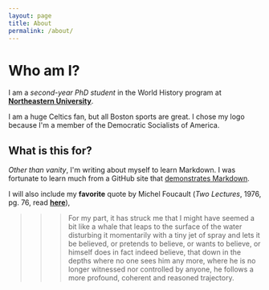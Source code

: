 ```yaml
---
layout: page
title: About
permalink: /about/
---
```


# Who am I?

I am a _second-year PhD student_ in the World History program at [**Northeastern University**](https://cssh.northeastern.edu/history/). 

I am a huge Celtics fan, but all Boston sports are great. I chose my logo because I'm a member of the Democratic Socialists of America.

## What is this for?

_Other than vanity_, I'm writing about myself to learn Markdown. I was fortunate to learn much from a GitHub site that [demonstrates Markdown](http://markdown-it.github.io/).

I will also include my **favorite** quote by Michel Foucault (*Two Lectures*, 1976, pg. 76, read [**here**](https://monoskop.org/images/5/5d/Foucault_Michel_Power_Knowledge_Selected_Interviews_and_Other_Writings_1972-1977.pdf)),
>>> For my part, it has struck me that I might have seemed a bit like a whale that leaps to the surface of the water disturbing it momentarily with a tiny jet of spray and lets it be believed, or pretends to believe, or wants to believe, or himself does in fact indeed believe, that down in the depths where no one sees him any more, where he is no longer witnessed nor controlled by anyone, he follows a more profound, coherent and reasoned trajectory. 
